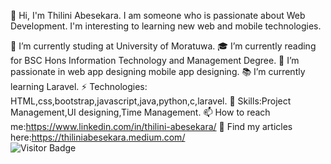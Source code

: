 👋 Hi,
I'm Thilini Abesekara. I am someone who is passionate about Web Development. I'm interesting to learning new web and mobile technologies.

🏫 I’m currently studing at University of Moratuwa.
🎓 I’m currently reading for BSC Hons Information Technology and Management Degree.
💞️ I’m passionate in web app designing mobile app designing.
📚 I’m currently learning Laravel.
⚡ Technologies: HTML,css,bootstrap,javascript,java,python,c,laravel.
🎯 Skills:Project Management,UI designing,Time Management.
📫 How to reach me:https://www.linkedin.com/in/thilini-abesekara/
📖 Find my articles here:https://thiliniabesekara.medium.com/
<br>
![Visitor Badge](https://visitor-badge.laobi.icu/badge?page_id=Abesekara-AWADTM)
